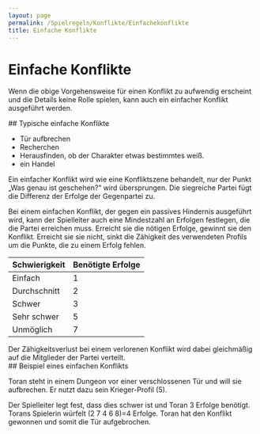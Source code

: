 ```yaml
---
layout: page
permalink: /Spielregeln/Konflikte/Einfachekonflikte
title: Einfache Konflikte
---
```


# Einfache Konflikte

Wenn die obige Vorgehensweise für einen Konflikt zu aufwendig erscheint und die Details keine Rolle spielen, kann auch ein einfacher Konflikt ausgeführt werden.

<div class="hinweis">
## Typische einfache Konflikte

- Tür aufbrechen
- Recherchen
- Herausfinden, ob der Charakter etwas bestimmtes weiß.
- ein Handel

</div>
Ein einfacher Konflikt wird wie eine Konfliktszene behandelt, nur der Punkt &bdquo;Was genau ist geschehen?&ldquo; wird übersprungen. Die siegreiche Partei fügt die Differenz der Erfolge der Gegenpartei zu.

Bei einem einfachen Konflikt, der gegen ein passives Hindernis ausgeführt wird, kann der Spielleiter auch eine Mindestzahl an Erfolgen festlegen, die die Partei erreichen muss. Erreicht sie die nötigen Erfolge, gewinnt sie den Konflikt. Erreicht sie sie nicht, sinkt die Zähigkeit des verwendeten Profils um die Punkte, die zu einem Erfolg fehlen.

<table>
<thead>
<tr><th>Schwierigkeit</th><th>Benötigte Erfolge</th></tr>
</thead>
<tbody>
<tr><td>Einfach</td><td>1</td></tr>
<tr><td>Durchschnitt</td><td>2</td></tr>
<tr><td>Schwer</td><td>3</td></tr>
<tr><td>Sehr schwer</td><td>5</td></tr>
<tr><td>Unmöglich</td><td>7</td></tr>
</tbody>
</table>
Der Zähigkeitsverlust bei einem verlorenen Konflikt wird dabei gleichmäßig auf die Mitglieder der Partei verteilt. 

<div class="beispiel">
## Beispiel eines einfachen Konflikts

Toran steht in einem Dungeon vor einer verschlossenen Tür und will sie aufbrechen. Er nutzt dazu sein Krieger-Profil (5).

Der Spielleiter legt fest, dass dies schwer ist und Toran 3 Erfolge benötigt. Torans Spielerin würfelt (2 7 4 6 8)=4 Erfolge. Toran hat den Konflikt gewonnen und somit die Tür aufgebrochen.

</div>
